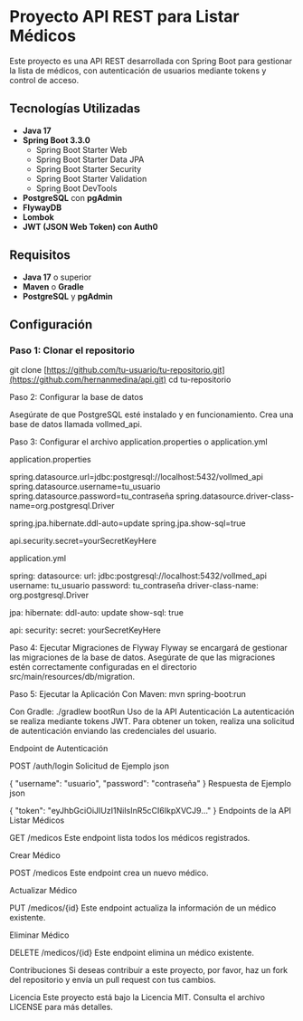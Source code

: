 # Proyecto API REST para Listar Médicos

Este proyecto es una API REST desarrollada con Spring Boot para gestionar la lista de médicos, con autenticación de usuarios mediante tokens y control de acceso.

## Tecnologías Utilizadas

- **Java 17**
- **Spring Boot 3.3.0**
  - Spring Boot Starter Web
  - Spring Boot Starter Data JPA
  - Spring Boot Starter Security
  - Spring Boot Starter Validation
  - Spring Boot DevTools
- **PostgreSQL** con **pgAdmin**
- **FlywayDB**
- **Lombok**
- **JWT (JSON Web Token) con Auth0**

## Requisitos

- **Java 17** o superior
- **Maven** o **Gradle**
- **PostgreSQL** y **pgAdmin**

## Configuración

### Paso 1: Clonar el repositorio


git clone [https://github.com/tu-usuario/tu-repositorio.git](https://github.com/hernanmedina/api.git)
cd tu-repositorio


Paso 2: Configurar la base de datos

Asegúrate de que PostgreSQL esté instalado y en funcionamiento. Crea una base de datos llamada vollmed_api.


Paso 3: Configurar el archivo application.properties o application.yml

application.properties

spring.datasource.url=jdbc:postgresql://localhost:5432/vollmed_api
spring.datasource.username=tu_usuario
spring.datasource.password=tu_contraseña
spring.datasource.driver-class-name=org.postgresql.Driver

spring.jpa.hibernate.ddl-auto=update
spring.jpa.show-sql=true

api.security.secret=yourSecretKeyHere


application.yml

spring:
  datasource:
    url: jdbc:postgresql://localhost:5432/vollmed_api
    username: tu_usuario
    password: tu_contraseña
    driver-class-name: org.postgresql.Driver

  jpa:
    hibernate:
      ddl-auto: update
    show-sql: true

api:
  security:
    secret: yourSecretKeyHere

Paso 4: Ejecutar Migraciones de Flyway
Flyway se encargará de gestionar las migraciones de la base de datos. Asegúrate de que las migraciones estén correctamente configuradas en el directorio src/main/resources/db/migration.

Paso 5: Ejecutar la Aplicación
Con Maven:
mvn spring-boot:run

Con Gradle:
./gradlew bootRun
Uso de la API
Autenticación
La autenticación se realiza mediante tokens JWT. Para obtener un token, realiza una solicitud de autenticación enviando las credenciales del usuario.

Endpoint de Autenticación


POST /auth/login
Solicitud de Ejemplo
json

{
  "username": "usuario",
  "password": "contraseña"
}
Respuesta de Ejemplo
json

{
  "token": "eyJhbGciOiJIUzI1NiIsInR5cCI6IkpXVCJ9..."
}
Endpoints de la API
Listar Médicos


GET /medicos
Este endpoint lista todos los médicos registrados.

Crear Médico


POST /medicos
Este endpoint crea un nuevo médico.

Actualizar Médico


PUT /medicos/{id}
Este endpoint actualiza la información de un médico existente.

Eliminar Médico


DELETE /medicos/{id}
Este endpoint elimina un médico existente.

Contribuciones
Si deseas contribuir a este proyecto, por favor, haz un fork del repositorio y envía un pull request con tus cambios.

Licencia
Este proyecto está bajo la Licencia MIT. Consulta el archivo LICENSE para más detalles.


